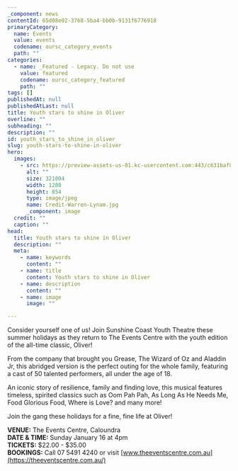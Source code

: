 ```yaml
---
_component: news
contentId: 65d08e02-3768-5ba4-bb0b-9131f6776918
primaryCategory:
  name: Events
  value: events
  codename: oursc_category_events
  path: ""
categories:
  - name: _Featured - Legacy. Do not use
    value: featured
    codename: oursc_category_featured
    path: ""
tags: []
publishedAt: null
publishedAtLast: null
title: Youth stars to shine in Oliver
overline: ""
subheading: ""
description: ""
id: youth_stars_to_shine_in_oliver
slug: youth-stars-to-shine-in-oliver
hero:
  images:
    - src: https://preview-assets-us-01.kc-usercontent.com:443/c631baf8-1b46-001f-580c-d0001b68b4a8/bbe47d0a-1494-4fa1-bc78-3516a088a992/Credit-Warren-Lynam.jpg
      alt: ""
      size: 321004
      width: 1280
      height: 854
      type: image/jpeg
      name: Credit-Warren-Lynam.jpg
      _component: image
  credit: ""
  caption: ""
head:
  title: Youth stars to shine in Oliver
  description: ""
  meta:
    - name: keywords
      content: ""
    - name: title
      content: Youth stars to shine in Oliver
    - name: description
      content: ""
    - name: image
      image: ""

---
```

Consider yourself one of us! Join Sunshine Coast Youth Theatre these summer holidays as they return to The Events Centre with the youth edition of the all-time classic, Oliver!

From the company that brought you Grease, The Wizard of Oz and Aladdin Jr, this abridged version is the perfect outing for the whole family, featuring a cast of 50 talented performers, all under the age of 18.

An iconic story of resilience, family and finding love, this musical features timeless, spirited classics such as Oom Pah Pah, As Long As He Needs Me, Food Glorious Food, Where is Love? and many more!

Join the gang these holidays for a fine, fine life at Oliver!

**VENUE:** The Events Centre, Caloundra\
**DATE & TIME:** Sunday January 16 at 4pm\
**TICKETS:** $22.00 - $35.00\
**BOOKINGS:** Call 07 5491 4240 or visit [www.theeventscentre.com.au](https://theeventscentre.com.au/)
